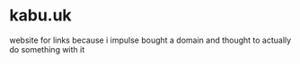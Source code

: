 # kabu.uk

website for links because i impulse bought a domain and thought to actually do something with it

